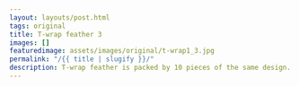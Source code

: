 ```yaml
---
layout: layouts/post.html
tags: original
title: T-wrap feather 3
images: []
featuredimage: assets/images/original/t-wrap1_3.jpg
permalink: "/{{ title | slugify }}/"
description: T-wrap feather is packed by 10 pieces of the same design.
---
```

